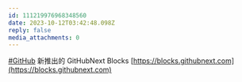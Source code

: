 ```yaml
---
id: 111219976968348560
date: 2023-10-12T03:42:48.098Z
reply: false
media_attachments: 0
---
```


[#GitHub](https://e5n.cc/tags/GitHub) 新推出的 GitHubNext Blocks [https://blocks.githubnext.com](https://blocks.githubnext.com)

